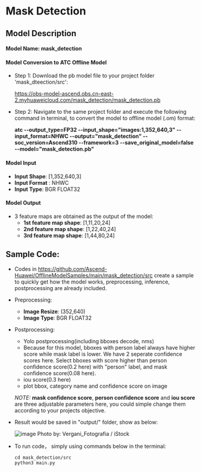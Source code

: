 # Mask Detection

## Model Description

#### Model Name: mask_detection

#### Model Conversion to ATC Offline Model
* Step 1: Download the pb model file to your project folder 'mask_dteection/src':

  https://obs-model-ascend.obs.cn-east-2.myhuaweicloud.com/mask_detection/mask_detection.pb

* Step 2: Navigate to the same project folder and execute the following command in terminal, to convert the model to offline model (.om) format:

  **atc --output_type=FP32 --input_shape="images:1,352,640,3" --input_format=NHWC --output="mask_detection" --soc_version=Ascend310 --framework=3 --save_original_model=false --model="mask_detection.pb"**


#### Model Input
- **Input Shape**: [1,352,640,3]
- **Input Format** : NHWC
- **Input Type**: BGR FLOAT32

#### Model Output
- 3 feature maps are obtained as the output of the model:
   - **1st feature map shape**: [1,11,20,24]
   - **2nd feature map shape**: [1,22,40,24]
   - **3rd feature map shape**: [1,44,80,24]
  
## Sample Code:
  - Codes in https://github.com/Ascend-Huawei/OfflineModelSamples/main/mask_detection/src create a sample to quickly get how the model works, preprocessing, inference, postprocessing are already included.
  - Preprocessing: 
    - **Image Resize**: (352,640)
    - **Image Type**: BGR FLOAT32
   
  - Postprocessing:
    - Yolo postprocessing(including bboxes decode, nms)
    - Because for this model, bboxes with person label always have higher score while mask label is lower. We have 2 seperate confidence scores here. Select bboxes with score higher than person confidence score(0.2 here) with "person" label, and mask confidence score(0.08 here).   
    - iou score(0.3 here)
    - plot bbox, category name and confidence score on image 
    
    *NOTE:* **mask confidence score**, **person confidence score** and **iou score** are three adjustable parameters here, you could simple change them according to your projects objective.
    
  - Result would be saved in "output/" folder, show as below:
  
    ![image](https://github.com/Ascend-Huawei/OfflineModelSamples/blob/main/mask_detection/src/out/mask_output.jpg)
    Photo by: Vergani_Fotografia / iStock
    
  - To run code， simply using commands below in the terminal:
  
    ``` 
    cd mask_detection/src
    python3 main.py 
    ``` 
  
